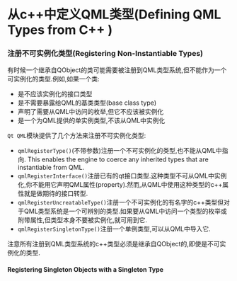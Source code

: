 # 从c++中定义QML类型(Defining QML Types from C++ )

### 注册不可实例化类型(Registering Non-Instantiable Types)

有时候一个继承自QObject的类可能需要被注册到QML类型系统,但不能作为一个可实例化的类型.例如,如果一个类:

- 是不应该实例化的接口类型
- 是不需要暴露给QML的基类类型(base class type)
- 声明了需要从QML中访问的枚举,但它不应该被实例化
- 是一个为QML提供的单实例类型,不该从QML中实例化

`Qt QML`模块提供了几个方法来注册不可实例化类型:

- `qmlRegisterType()`(不带参数)注册一个不可实例化的类型,也不能从QML中指向. This enables the engine to coerce any inherited types that are instantiable from QML.
- `qmlRegisterInterface()`注册已有的qt接口类型.这种类型不可从QML中实例化,你不能用它声明QML属性(property).然而,从QML中使用这种类型的c++属性就是做期待的接口转型.
- `qmlRegisterUncreatableType()`注册一个不可实例化的有名字的c++类型但对于QML类型系统是一个可辨别的类型.如果要从QML中访问一个类型的枚举或附带属性,但类型本身不要被实例化,就可用到它.
- `qmlRegisterSingletonType()`注册一个单例类型,可以从QML中导入它.

注意所有注册到QML类型系统的c++类型必须是继承自QObject的,即使是不可实例化的类型.

#### Registering Singleton Objects with a Singleton Type